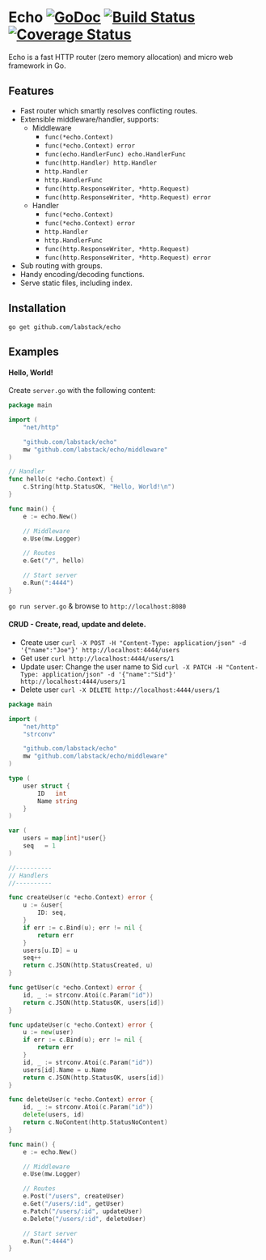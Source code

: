 # Echo [![GoDoc](http://img.shields.io/badge/go-documentation-blue.svg?style=flat-square)](http://godoc.org/github.com/labstack/echo) [![Build Status](http://img.shields.io/travis/labstack/echo.svg?style=flat-square)](https://travis-ci.org/labstack/echo) [![Coverage Status](http://img.shields.io/coveralls/labstack/echo.svg?style=flat-square)](https://coveralls.io/r/labstack/echo)
Echo is a fast HTTP router (zero memory allocation) and micro web framework in Go.

## Features

- Fast router which smartly resolves conflicting routes.
- Extensible middleware/handler, supports:
	- Middleware
		- `func(*echo.Context)`
		- `func(*echo.Context) error`
		- `func(echo.HandlerFunc) echo.HandlerFunc`
		- `func(http.Handler) http.Handler`
		- `http.Handler`
		- `http.HandlerFunc`
		- `func(http.ResponseWriter, *http.Request)`
		- `func(http.ResponseWriter, *http.Request) error`
	- Handler
		- `func(*echo.Context)`
		- `func(*echo.Context) error`
		- `http.Handler`
		- `http.HandlerFunc`
		- `func(http.ResponseWriter, *http.Request)`
		- `func(http.ResponseWriter, *http.Request) error`
- Sub routing with groups.
- Handy encoding/decoding functions.
- Serve static files, including index.

## Installation

```go get github.com/labstack/echo```

## Examples

#### Hello, World!

Create ```server.go``` with the following content:
```go
package main

import (
	"net/http"

	"github.com/labstack/echo"
	mw "github.com/labstack/echo/middleware"
)

// Handler
func hello(c *echo.Context) {
	c.String(http.StatusOK, "Hello, World!\n")
}

func main() {
	e := echo.New()

	// Middleware
	e.Use(mw.Logger)

	// Routes
	e.Get("/", hello)

	// Start server
	e.Run(":4444")
}
```

```go run server.go``` & browse to ```http://localhost:8080```

#### CRUD - Create, read, update and delete.
- Create user
```curl -X POST -H "Content-Type: application/json" -d '{"name":"Joe"}' http://localhost:4444/users```
- Get user
```curl http://localhost:4444/users/1```
- Update user: Change the user name to Sid
```curl -X PATCH -H "Content-Type: application/json" -d '{"name":"Sid"}' http://localhost:4444/users/1```
- Delete user
```curl -X DELETE http://localhost:4444/users/1```


```go
package main

import (
	"net/http"
	"strconv"

	"github.com/labstack/echo"
	mw "github.com/labstack/echo/middleware"
)

type (
	user struct {
		ID   int
		Name string
	}
)

var (
	users = map[int]*user{}
	seq   = 1
)

//----------
// Handlers
//----------

func createUser(c *echo.Context) error {
	u := &user{
		ID: seq,
	}
	if err := c.Bind(u); err != nil {
		return err
	}
	users[u.ID] = u
	seq++
	return c.JSON(http.StatusCreated, u)
}

func getUser(c *echo.Context) error {
	id, _ := strconv.Atoi(c.Param("id"))
	return c.JSON(http.StatusOK, users[id])
}

func updateUser(c *echo.Context) error {
	u := new(user)
	if err := c.Bind(u); err != nil {
		return err
	}
	id, _ := strconv.Atoi(c.Param("id"))
	users[id].Name = u.Name
	return c.JSON(http.StatusOK, users[id])
}

func deleteUser(c *echo.Context) error {
	id, _ := strconv.Atoi(c.Param("id"))
	delete(users, id)
	return c.NoContent(http.StatusNoContent)
}

func main() {
	e := echo.New()

	// Middleware
	e.Use(mw.Logger)

	// Routes
	e.Post("/users", createUser)
	e.Get("/users/:id", getUser)
	e.Patch("/users/:id", updateUser)
	e.Delete("/users/:id", deleteUser)

	// Start server
	e.Run(":4444")
}
```
